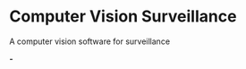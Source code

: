 # Computer Vision Surveillance
A computer vision software for surveillance

<p align="left">
  <strong>-</strong>
  <br/>
  <img src=""/>
</p>
